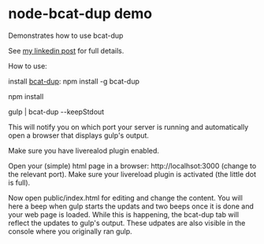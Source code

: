 # node-bcat-dup demo
Demonstrates how to use bcat-dup

See [my linkedin post]() for full details.

How to use:

install [bcat-dup](https://www.npmjs.com/package/bcat-dup): npm install -g bcat-dup

npm install

gulp | bcat-dup --keepStdout

This will notify you on which port your server is running and automatically open a browser that displays gulp's output.

Make sure you have liverealod plugin enabled.

Open your (simple) html page in a browser: http://localhsot:3000 (change to the relevant port). Make sure your livereload plugin is activated (the little dot is full).


Now open public/index.html for editing and change the content. You will here a beep when gulp starts the updats and two beeps once it is done and your web page is loaded. While this is happening, the bcat-dup tab will reflect the updates to gulp's output. These udpates are also visible in the console where you originally ran gulp.

